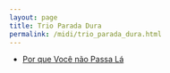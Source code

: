 ```yaml
---
layout: page
title: Trio Parada Dura
permalink: /midi/trio_parada_dura.html
---
```


* [Por que Você não Passa Lá](http://www.victor3d.com.br/midi/Por_Que_Voce_Nao_Passa_La.mid)